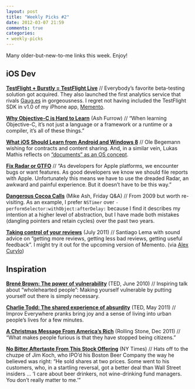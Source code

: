 ```yaml
---
layout: post
title: "Weekly Picks #2"
date: 2012-03-07 21:59
comments: true
categories: 
- weekly-picks
---
```


Many older-but-new-to-me links this week. Enjoy!

iOS Dev
----
**[TestFlight + Burstly = TestFlight Live](http://blog.testflightapp.com/post/18794189237/testflightplusburstly)** // Everybody’s favorite beta-testing solution got acquired. They also launched the first analytics service that rivals [Gaug.es](http://gaug.es) in gorgeousness. I regret not having included the TestFlight SDK in v1.0 of my iPhone app, [Memento](http://itunes.apple.com/us/app/id500560051).

**[Why Objective-C is Hard to Learn](http://ashfurrow.com/2012/03/why-objective-c-is-hard/)** (Ash Furrow) // “When learning Objective-C, it’s not just a language or a framework or a runtime or a compiler, it’s all of these things.”

**[What iOS Should Learn from Android and Windows 8](http://oleb.net/blog/2012/02/what-ios-should-learn-from-android-and-windows-8/)** // Ole Begemann wishing for contracts and content sharing. And, in a similar vein, Lukas Mathis reflects on [“documents” as an OS concept](http://ignorethecode.net/blog/2012/02/21/steal_webos_features/).

**[Fix Radar or GTFO](http://fixradarorgtfo.com/)** // “As developers for Apple platforms, we encounter bugs or want features. As good developers we know we should file reports with Apple. Unfortunately this means we have to use the dreaded Radar, an awkward and painful experience. But it doesn’t have to be this way.”

**[Dangerous Cocoa Calls](http://mikeash.com/pyblog/friday-qa-2009-11-13-dangerous-cocoa-calls.html)** (Mike Ash, Friday Q&A) // From 2009 but worth re-visiting. As an example, I prefer `NSTimer` over `-performSelector:withObject:afterDelay:` because I find it describes my intention at a higher level of abstraction, but I have made both mistakes (dangling pointers and retain cycles) over the past two years.

**[Taking control of your reviews](http://www.smallte.ch/blog-read_en_24001.html)** (July 2011) // Santiago Lema with sound advice on “getting more reviews, getting less bad reviews, getting useful feedback”. I might try it out for the upcoming version of Memento. (via [Alex Curylo](http://www.alexcurylo.com/blog/2012/03/06/review-management/))

Inspiration
-------------
**[Brené Brown: The power of vulnerability](http://www.ted.com/talks/brene_brown_on_vulnerability.html#.TzDL92cOItc.facebook)** (TED, June 2010) // Inspiring talk about “wholehearted people”: Making yourself vulnerable by putting yourself out there is simply necessary.

**[Charlie Todd: The shared experience of absurdity](http://www.ted.com/talks/charlie_todd_the_shared_experience_of_absurdity.html)** (TED, May 2011) // Improv Everywhere pranks bring joy and a sense of living into urban people’s lives for a few minutes.

**[A Christmas Message From America’s Rich](http://m.rollingstone.com/entry/view/id/20651/pn/all/p/0/?KSID=1cdff6c5e9a4ac736503d11559ae787e&ints_viewed=1)** (Rolling Stone, Dec 2011) // “What makes people furious is that they have stopped being citizens.”

**[No Bitter Aftertaste From This Stock Offering](http://www.nytimes.com/2012/02/19/your-money/an-ipo-process-that-is-customer-friendly.html?_r=2)** (NY Times) // Hats off to the chuzpe of Jim Koch, who IPO’d his Boston Beer Company the way he believed was right: “He sold shares at two prices. Some went to his customers, who, in a startling reversal, got a better deal than Wall Street insiders … ‘I care about beer drinkers, not wine-drinking fund managers. You don’t really matter to me.’”

